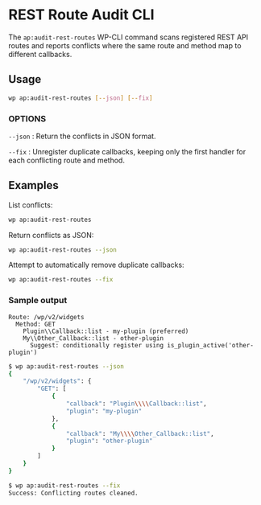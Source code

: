 # REST Route Audit CLI

The `ap:audit-rest-routes` WP-CLI command scans registered REST API routes and reports conflicts where the same route and method map to different callbacks.

## Usage

```bash
wp ap:audit-rest-routes [--json] [--fix]
```

### OPTIONS

`--json`
: Return the conflicts in JSON format.

`--fix`
: Unregister duplicate callbacks, keeping only the first handler for each conflicting route and method.

## Examples

List conflicts:

```bash
wp ap:audit-rest-routes
```

Return conflicts as JSON:

```bash
wp ap:audit-rest-routes --json
```

Attempt to automatically remove duplicate callbacks:

```bash
wp ap:audit-rest-routes --fix
```

### Sample output

```
Route: /wp/v2/widgets
  Method: GET
    Plugin\\Callback::list - my-plugin (preferred)
    My\\Other_Callback::list - other-plugin
      Suggest: conditionally register using is_plugin_active('other-plugin')
```

```bash
$ wp ap:audit-rest-routes --json
{
    "/wp/v2/widgets": {
        "GET": [
            {
                "callback": "Plugin\\\\Callback::list",
                "plugin": "my-plugin"
            },
            {
                "callback": "My\\\\Other_Callback::list",
                "plugin": "other-plugin"
            }
        ]
    }
}
```

```bash
$ wp ap:audit-rest-routes --fix
Success: Conflicting routes cleaned.
```

